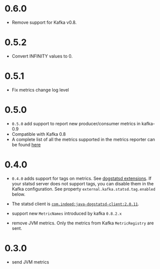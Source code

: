 # 0.6.0
- Remove support for Kafka v0.8.

# 0.5.2
- Convert INFINITY values to 0.

# 0.5.1
- Fix metrics change log level

# 0.5.0
 - `0.5.0` add support to report new producer/consumer metrics in kafka-0.9
 - Compatible with Kafka 0.8
 - A complete list of all the metrics supported in the metrics reporter can be found [here](http://docs.confluent.io/2.0.1/kafka/monitoring.html)

# 0.4.0
 - `0.4.0` adds support for tags on metrics. See [dogstatsd extensions](http://docs.datadoghq.com/guides/dogstatsd/#tags). If your statsd server does not support tags, you can disable them in the Kafka configuration. See property `external.kafka.statsd.tag.enabled` below.

 - The statsd client is [`com.indeed:java-dogstatsd-client:2.0.11`](https://github.com/indeedeng/java-dogstatsd-client/tree/java-dogstatsd-client-2.0.11).
 - support new `MetricNames` introduced by kafka `0.8.2.x`
 - remove JVM metrics. Only the metrics from Kafka `MetricRegistry` are sent.

# 0.3.0
- send JVM metrics